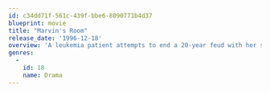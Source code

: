 ```yaml
---
id: c34dd71f-561c-439f-bbe6-8090771b4d37
blueprint: movie
title: "Marvin's Room"
release_date: '1996-12-18'
overview: 'A leukemia patient attempts to end a 20-year feud with her sister to get her bone marrow.'
genres:
  -
    id: 18
    name: Drama
---
```

